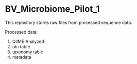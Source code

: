 # BV_Microbiome_Pilot_1
This repository stores raw files from processed sequence data.

Processed data:

1. QIIME Analyzed
2. otu table
3. taxonomy table
4. metadata
